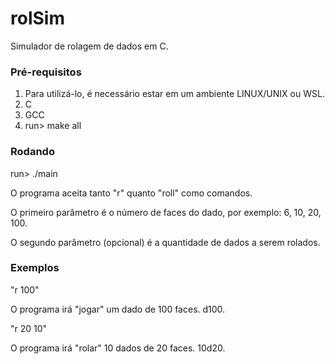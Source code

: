 # rolSim
Simulador de rolagem de dados em C.

### Pré-requisitos
1. Para utilizá-lo, é necessário estar em um ambiente LINUX/UNIX ou WSL.
2. C
3. GCC
4. run> make all

### Rodando
run> ./main

O programa aceita tanto "r" quanto "roll" como comandos.

O primeiro parâmetro é o número de faces do dado, por exemplo: 6, 10, 20, 100.

O segundo parâmetro (opcional) é a quantidade de dados a serem rolados.

### Exemplos
"r 100"

O programa irá "jogar" um dado de 100 faces. d100.

"r 20 10"

O programa irá "rolar" 10 dados de 20 faces. 10d20.
